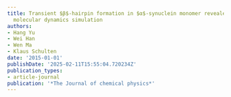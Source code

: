 ```yaml
---
title: Transient $β$-hairpin formation in $α$-synuclein monomer revealed by coarse-grained
  molecular dynamics simulation
authors:
- Hang Yu
- Wei Han
- Wen Ma
- Klaus Schulten
date: '2015-01-01'
publishDate: '2025-02-11T15:55:04.720234Z'
publication_types:
- article-journal
publication: '*The Journal of chemical physics*'
---
```

